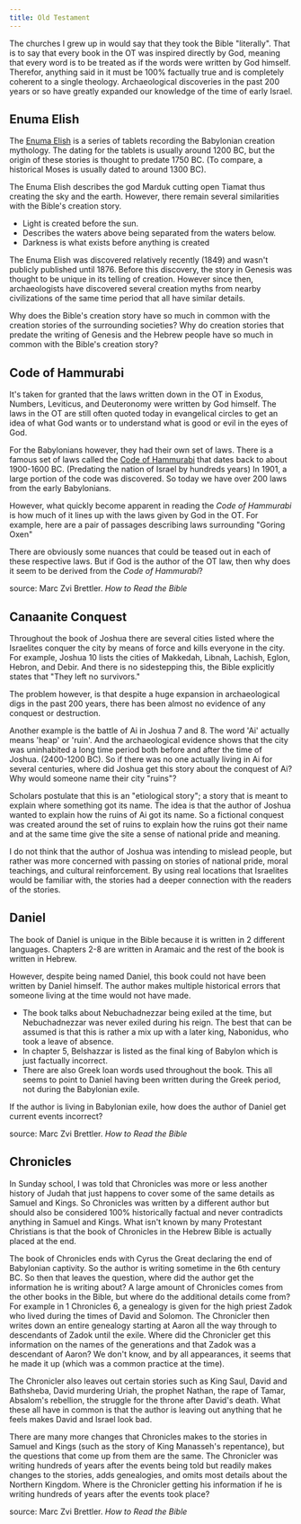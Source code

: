 ```yaml
---
title: Old Testament
---
```


<RedTitleBar
  title="Old Testament"
/>

The churches I grew up in would say that they took the Bible "literally". That is to say that every book in the OT was inspired directly by God, meaning that every word is to be treated as if the words were written by God himself. Therefor, anything said in it must be 100% factually true and is completely coherent to a single theology. Archaeological discoveries in the past 200 years or so have greatly expanded our knowledge of the time of early Israel.

## Enuma Elish

The [Enuma Elish](https://biologos.org/articles/genesis-1-and-a-babylonian-creation-story/) is a series of tablets recording the Babylonian creation mythology. The dating for the tablets is usually around 1200 BC, but the origin of these stories is thought to predate 1750 BC. (To compare, a historical Moses is usually dated to around 1300 BC).

The Enuma Elish describes the god Marduk cutting open Tiamat thus creating the sky and the earth. However, there remain several similarities with the Bible's creation story.

- Light is created before the sun.
- Describes the waters above being separated from the waters below.
- Darkness is what exists before anything is created

The Enuma Elish was discovered relatively recently (1849) and wasn't publicly published until 1876. Before this discovery, the story in Genesis was thought to be unique in its telling of creation. However since then, archaeologists have discovered several creation myths from nearby civilizations of the same time period that all have similar details.

Why does the Bible's creation story have so much in common with the creation stories of the surrounding societies? Why do creation stories that predate the writing of Genesis and the Hebrew people have so much in common with the Bible's creation story?

## Code of Hammurabi

It's taken for granted that the laws written down in the OT in Exodus, Numbers, Leviticus, and Deuteronomy were written by God himself. The laws in the OT are still often quoted today in evangelical circles to get an idea of what God wants or to understand what is good or evil in the eyes of God.

For the Babylonians however, they had their own set of laws. There is a famous set of laws called the [Code of Hammurabi](https://www.history.com/topics/ancient-history/hammurabi) that dates back to about 1900-1600 BC. (Predating the nation of Israel by hundreds years) In 1901, a large portion of the code was discovered. So today we have over 200 laws from the early Babylonians.

However, what quickly become apparent in reading the *Code of Hammurabi* is how much of it lines up with the laws given by God in the OT. For example, here are a pair of passages describing laws surrounding "Goring Oxen"

<ScriptureQuote
  reference="Exodus 21:28-32"
  quote="When an ox gores a man or a woman to death, the ox shall be stoned and its flesh shall not be eaten, but the owner of the ox is not to be punished. If, however, that ox has been in the habit of goring, and its owner, though warned, has failed to guard it, and it kills a man or a woman-- the ox shall be stoned and its owner, too, shall be put to death. If ransom is laid upon him, he must pay whatever is laid upon him to redeem his life. So, too, if it gores a minor, male or female, the owner shall be dealt with according to the same rule. But if the ox gores a slave, male or female, he shall pay thirty shekels of silver to the master, and the ox shall be stoned."
/>

<ScriptureQuote
  reference="Code of Hammurabi 250-252"
  quote="If an ox gores a man while it is passing through the street, that case no basis for a claim. If a man's ox is a known gorer, and the authorities of his city quarter notify him that it is a known gorer, but he does not blunt its horns or control his ox, and that ox gores to death a member of the upper class, he [the owner] shall give thirty shekes of silver. If it is a man's slave [who is fatally gored], he shall give twenty shekels of silver."
/>

There are obviously some nuances that could be teased out in each of these respective laws. But if God is the author of the OT law, then why does it seem to be derived from the *Code of Hammurabi*?

source: Marc Zvi Brettler. *How to Read the Bible*

## Canaanite Conquest

Throughout the book of Joshua there are several cities listed where the Israelites conquer the city by means of force and kills everyone in the city. For example, Joshua 10 lists the cities of Makkedah, Libnah, Lachish, Eglon, Hebron, and Debir. And there is no sidestepping this, the Bible explicitly states that "They left no survivors."

The problem however, is that despite a huge expansion in archaeological digs in the past 200 years, there has been almost no evidence of any conquest or destruction.

<QuoteWithReference 
  quote="We would expect to find Canaanite material culture (pottery jugs, housing styles) replaced by totally new styles, most likely with Egyptian motifs or styles, reflecting the origins of the conquering people. However, such evidence eludes us even after a large number of excavations and surveys (mini-excavations). What have archaeologists found instead? Some evidence of destruction, but significantly more evidence for new settlement patterns at previously uninhabited sites in the highlands. This suggests to many that the main claim in Joshua -a complete and total conquest by Israel- is false."
  attribution="Marc Zvi Brettler"
  source="How to Read the Bible, Chp. 11"
/>

Another example is the battle of Ai in Joshua 7 and 8. The word 'Ai' actually means 'heap' or 'ruin'. And the archaeological evidence shows that the city was uninhabited a long time period both before and after the time of Joshua. (2400-1200 BC). So if there was no one actually living in Ai for several centuries, where did Joshua get this story about the conquest of Ai? Why would someone name their city "ruins"?

Scholars postulate that this is an "etiological story"; a story that is meant to explain where something got its name. The idea is that the author of Joshua wanted to explain how the ruins of Ai got its name. So a fictional conquest was created around the set of ruins to explain how the ruins got their name and at the same time give the site a sense of national pride and meaning.

I do not think that the author of Joshua was intending to mislead people, but rather was more concerned with passing on stories of national pride, moral teachings, and cultural reinforcement. By using real locations that Israelites would be familiar with, the stories had a deeper connection with the readers of the stories.

## Daniel

The book of Daniel is unique in the Bible because it is written in 2 different languages. Chapters 2-8 are written in Aramaic and the rest of the book is written in Hebrew.

However, despite being named Daniel, this book could not have been written by Daniel himself. The author makes multiple historical errors that someone living at the time would not have made. 

- The book talks about Nebuchadnezzar being exiled at the time, but Nebuchadnezzar was never exiled during his reign. The best that can be assumed is that this is rather a mix up with a later king, Nabonidus, who took a leave of absence. 
- In chapter 5, Belshazzar is listed as the final king of Babylon which is just factually incorrect. 
- There are also Greek loan words used throughout the book. This all seems to point to Daniel having been written during the Greek period, not during the Babylonian exile.

If the author is living in Babylonian exile, how does the author of Daniel get current events incorrect?

source: Marc Zvi Brettler. *How to Read the Bible*

## Chronicles

In Sunday school, I was told that Chronicles was more or less another history of Judah that just happens to cover some of the same details as Samuel and Kings. So Chronicles was written by a different author but should also be considered 100% historically factual and never contradicts anything in Samuel and Kings. What isn't known by many Protestant Christians is that the book of Chronicles in the Hebrew Bible is actually placed at the end.

The book of Chronicles ends with Cyrus the Great declaring the end of Babylonian captivity. So the author is writing sometime in the 6th century BC. So then that leaves the question, where did the author get the information he is writing about? A large amount of Chronicles comes from the other books in the Bible, but where do the additional details come from? For example in 1 Chronicles 6, a genealogy is given for the high priest Zadok who lived during the times of David and Solomon. The Chronicler then writes down an entire genealogy starting at Aaron all the way through to descendants of Zadok until the exile. Where did the Chronicler get this information on the names of the generations and that Zadok was a descendant of Aaron? We don't know, and by all appearances, it seems that he made it up (which was a common practice at the time).

The Chronicler also leaves out certain stories such as King Saul, David and Bathsheba, David murdering Uriah, the prophet Nathan, the rape of Tamar, Absalom's rebellion, the struggle for the throne after David's death. What these all have in common is that the author is leaving out anything that he feels makes David and Israel look bad.

There are many more changes that Chronicles makes to the stories in Samuel and Kings (such as the story of King Manasseh's repentance), but the questions that come up from them are the same. The Chronicler was writing hundreds of years after the events being told but readily makes changes to the stories, adds genealogies, and omits most details about the Northern Kingdom. Where is the Chronicler getting his information if he is writing hundreds of years after the events took place?

source: Marc Zvi Brettler. *How to Read the Bible*